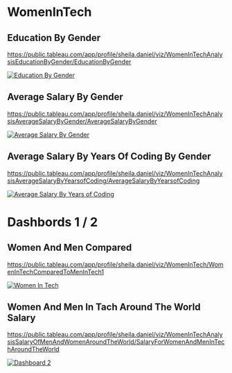 # WomenInTech

## Education By Gender

https://public.tableau.com/app/profile/sheila.daniel/viz/WomenInTechAnalysisEducationByGender/EducationByGender
<div class='tableauPlaceholder' id='viz1627433564479' style='position: relative'><noscript><a href='#'><img alt='Education By Gender ' src='https:&#47;&#47;public.tableau.com&#47;static&#47;images&#47;Wo&#47;WomenInTechAnalysisEducationByGender&#47;EducationByGender&#47;1_rss.png' style='border: none' /></a></noscript><object class='tableauViz'  style='display:none;'><param name='host_url' value='https%3A%2F%2Fpublic.tableau.com%2F' /> <param name='embed_code_version' value='3' /> <param name='site_root' value='' /><param name='name' value='WomenInTechAnalysisEducationByGender&#47;EducationByGender' /><param name='tabs' value='no' /><param name='toolbar' value='yes' /><param name='static_image' value='https:&#47;&#47;public.tableau.com&#47;static&#47;images&#47;Wo&#47;WomenInTechAnalysisEducationByGender&#47;EducationByGender&#47;1.png' /> <param name='animate_transition' value='yes' /><param name='display_static_image' value='yes' /><param name='display_spinner' value='yes' /><param name='display_overlay' value='yes' /><param name='display_count' value='yes' /><param name='language' value='en-US' /></object></div>                <script type='text/javascript'>                    var divElement = document.getElementById('viz1627433564479');                    var vizElement = divElement.getElementsByTagName('object')[0];                    vizElement.style.width='100%';vizElement.style.height=(divElement.offsetWidth*0.75)+'px';                    var scriptElement = document.createElement('script');                    scriptElement.src = 'https://public.tableau.com/javascripts/api/viz_v1.js';                    vizElement.parentNode.insertBefore(scriptElement, vizElement);                </script>

## Average Salary By Gender

https://public.tableau.com/app/profile/sheila.daniel/viz/WomenInTechAnalysisAverageSalaryByGender/AverageSalaryByGender

<div class='tableauPlaceholder' id='viz1627433795817' style='position: relative'><noscript><a href='#'><img alt='Average Salary By Gender ' src='https:&#47;&#47;public.tableau.com&#47;static&#47;images&#47;Wo&#47;WomenInTechAnalysisAverageSalaryByGender&#47;AverageSalaryByGender&#47;1_rss.png' style='border: none' /></a></noscript><object class='tableauViz'  style='display:none;'><param name='host_url' value='https%3A%2F%2Fpublic.tableau.com%2F' /> <param name='embed_code_version' value='3' /> <param name='site_root' value='' /><param name='name' value='WomenInTechAnalysisAverageSalaryByGender&#47;AverageSalaryByGender' /><param name='tabs' value='no' /><param name='toolbar' value='yes' /><param name='static_image' value='https:&#47;&#47;public.tableau.com&#47;static&#47;images&#47;Wo&#47;WomenInTechAnalysisAverageSalaryByGender&#47;AverageSalaryByGender&#47;1.png' /> <param name='animate_transition' value='yes' /><param name='display_static_image' value='yes' /><param name='display_spinner' value='yes' /><param name='display_overlay' value='yes' /><param name='display_count' value='yes' /><param name='language' value='en-US' /></object></div>                <script type='text/javascript'>                    var divElement = document.getElementById('viz1627433795817');                    var vizElement = divElement.getElementsByTagName('object')[0];                    vizElement.style.width='100%';vizElement.style.height=(divElement.offsetWidth*0.75)+'px';                    var scriptElement = document.createElement('script');                    scriptElement.src = 'https://public.tableau.com/javascripts/api/viz_v1.js';                    vizElement.parentNode.insertBefore(scriptElement, vizElement);                </script>

## Average Salary By Years Of Coding By Gender

https://public.tableau.com/app/profile/sheila.daniel/viz/WomenInTechAnalysisAverageSalaryByYearsofCoding/AverageSalaryByYearsofCoding

<div class='tableauPlaceholder' id='viz1627433942224' style='position: relative'><noscript><a href='#'><img alt='Average Salary By  Years of Coding ' src='https:&#47;&#47;public.tableau.com&#47;static&#47;images&#47;Wo&#47;WomenInTechAnalysisAverageSalaryByYearsofCoding&#47;AverageSalaryByYearsofCoding&#47;1_rss.png' style='border: none' /></a></noscript><object class='tableauViz'  style='display:none;'><param name='host_url' value='https%3A%2F%2Fpublic.tableau.com%2F' /> <param name='embed_code_version' value='3' /> <param name='site_root' value='' /><param name='name' value='WomenInTechAnalysisAverageSalaryByYearsofCoding&#47;AverageSalaryByYearsofCoding' /><param name='tabs' value='no' /><param name='toolbar' value='yes' /><param name='static_image' value='https:&#47;&#47;public.tableau.com&#47;static&#47;images&#47;Wo&#47;WomenInTechAnalysisAverageSalaryByYearsofCoding&#47;AverageSalaryByYearsofCoding&#47;1.png' /> <param name='animate_transition' value='yes' /><param name='display_static_image' value='yes' /><param name='display_spinner' value='yes' /><param name='display_overlay' value='yes' /><param name='display_count' value='yes' /><param name='language' value='en-US' /></object></div>                <script type='text/javascript'>                    var divElement = document.getElementById('viz1627433942224');                    var vizElement = divElement.getElementsByTagName('object')[0];                    vizElement.style.width='100%';vizElement.style.height=(divElement.offsetWidth*0.75)+'px';                    var scriptElement = document.createElement('script');                    scriptElement.src = 'https://public.tableau.com/javascripts/api/viz_v1.js';                    vizElement.parentNode.insertBefore(scriptElement, vizElement);                </script>


# Dashbords 1 / 2

## Women And Men Compared

https://public.tableau.com/app/profile/sheila.daniel/viz/WomenInTech/WomenInTechComparedToMenInTech1

<div class='tableauPlaceholder' id='viz1627434079542' style='position: relative'><noscript><a href='#'><img alt='Women In Tech ' src='https:&#47;&#47;public.tableau.com&#47;static&#47;images&#47;Wo&#47;WomenInTechAnalysisSalaryOfMenAndWomenAroundTheWorld2&#47;Story1&#47;1_rss.png' style='border: none' /></a></noscript><object class='tableauViz'  style='display:none;'><param name='host_url' value='https%3A%2F%2Fpublic.tableau.com%2F' /> <param name='embed_code_version' value='3' /> <param name='site_root' value='' /><param name='name' value='WomenInTechAnalysisSalaryOfMenAndWomenAroundTheWorld2&#47;Story1' /><param name='tabs' value='no' /><param name='toolbar' value='yes' /><param name='static_image' value='https:&#47;&#47;public.tableau.com&#47;static&#47;images&#47;Wo&#47;WomenInTechAnalysisSalaryOfMenAndWomenAroundTheWorld2&#47;Story1&#47;1.png' /> <param name='animate_transition' value='yes' /><param name='display_static_image' value='yes' /><param name='display_spinner' value='yes' /><param name='display_overlay' value='yes' /><param name='display_count' value='yes' /><param name='language' value='en-US' /></object></div>                <script type='text/javascript'>                    var divElement = document.getElementById('viz1627434079542');                    var vizElement = divElement.getElementsByTagName('object')[0];                    vizElement.style.width='1016px';vizElement.style.height='991px';                    var scriptElement = document.createElement('script');                    scriptElement.src = 'https://public.tableau.com/javascripts/api/viz_v1.js';                    vizElement.parentNode.insertBefore(scriptElement, vizElement);                </script>

## Women And Men In Tach Around The World Salary

https://public.tableau.com/app/profile/sheila.daniel/viz/WomenInTechAnalysisSalaryOfMenAndWomenAroundTheWorld/SalaryForWomenAndMenInTechAroundTheWorld

<div class='tableauPlaceholder' id='viz1627434019540' style='position: relative'><noscript><a href='#'><img alt='Dashboard 2 ' src='https:&#47;&#47;public.tableau.com&#47;static&#47;images&#47;Wo&#47;WomenInTechDashboard2&#47;Dashboard2&#47;1_rss.png' style='border: none' /></a></noscript><object class='tableauViz'  style='display:none;'><param name='host_url' value='https%3A%2F%2Fpublic.tableau.com%2F' /> <param name='embed_code_version' value='3' /> <param name='site_root' value='' /><param name='name' value='WomenInTechDashboard2&#47;Dashboard2' /><param name='tabs' value='no' /><param name='toolbar' value='yes' /><param name='static_image' value='https:&#47;&#47;public.tableau.com&#47;static&#47;images&#47;Wo&#47;WomenInTechDashboard2&#47;Dashboard2&#47;1.png' /> <param name='animate_transition' value='yes' /><param name='display_static_image' value='yes' /><param name='display_spinner' value='yes' /><param name='display_overlay' value='yes' /><param name='display_count' value='yes' /><param name='language' value='en-US' /></object></div>                <script type='text/javascript'>                    var divElement = document.getElementById('viz1627434019540');                    var vizElement = divElement.getElementsByTagName('object')[0];                    if ( divElement.offsetWidth > 800 ) { vizElement.style.minWidth='420px';vizElement.style.maxWidth='650px';vizElement.style.width='100%';vizElement.style.minHeight='587px';vizElement.style.maxHeight='887px';vizElement.style.height=(divElement.offsetWidth*0.75)+'px';} else if ( divElement.offsetWidth > 500 ) { vizElement.style.minWidth='420px';vizElement.style.maxWidth='650px';vizElement.style.width='100%';vizElement.style.minHeight='587px';vizElement.style.maxHeight='887px';vizElement.style.height=(divElement.offsetWidth*0.75)+'px';} else { vizElement.style.width='100%';vizElement.style.height='727px';}                     var scriptElement = document.createElement('script');                    scriptElement.src = 'https://public.tableau.com/javascripts/api/viz_v1.js';                    vizElement.parentNode.insertBefore(scriptElement, vizElement);                </script>
